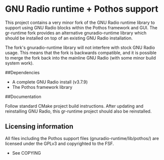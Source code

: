 # GNU Radio runtime + Pothos support

This project contains a very minor fork of the GNU Radio runtime library
to support using GNU Radio blocks within the Pothos framework and GUI.
The gr-runtime fork provides an alternative gnuradio-runtime library
which should be installed on top of an existing GNU Radio installation.

The fork's gnuradio-runtime library will not interfere with stock
GNU Radio usage. This means that the fork is backwards compatible,
and it is possible to merge the fork back into the mainline GNU Radio
(with some minor build system work).

##Dependencies

* A complete GNU Radio install (v3.7.9)
* The Pothos framework library

##Documentation

Follow standard CMake project build instructions.
After updating and reinstalling GNU Radio,
this gr-runtime project should also be reinstalled.

## Licensing information

All files including the Pothos support files (gnuradio-runtime/lib/pothos/)
are licensed under the GPLv3 and copyrighted to the FSF.

* See COPYING
